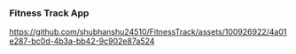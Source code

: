 ### Fitness Track App

https://github.com/shubhanshu24510/FitnessTrack/assets/100926922/4a01e287-bc0d-4b3a-bb42-9c902e87a524


